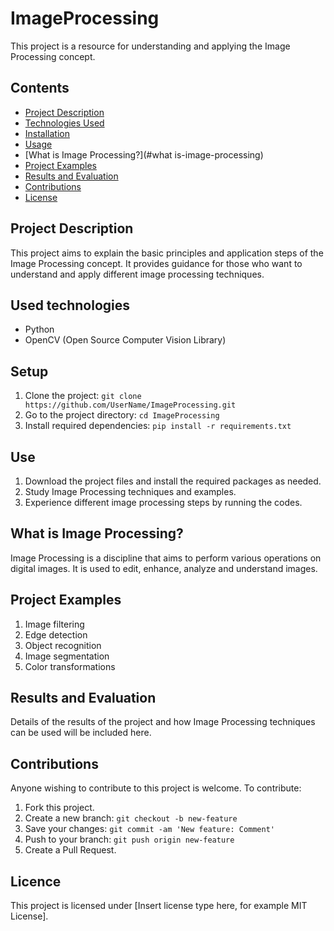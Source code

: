 # ImageProcessing

This project is a resource for understanding and applying the Image Processing concept.

## Contents

- [Project Description](#project-description)
- [Technologies Used](#used-technologies)
- [Installation](#installation)
- [Usage](#usage)
- [What is Image Processing?](#what is-image-processing)
- [Project Examples](#project-samples)
- [Results and Evaluation](#results-and-evaluation)
- [Contributions](#contributions)
- [License](#license)

## Project Description

This project aims to explain the basic principles and application steps of the Image Processing concept. It provides guidance for those who want to understand and apply different image processing techniques.

## Used technologies

- Python
- OpenCV (Open Source Computer Vision Library)

## Setup

1. Clone the project: `git clone https://github.com/UserName/ImageProcessing.git`
2. Go to the project directory: `cd ImageProcessing`
3. Install required dependencies: `pip install -r requirements.txt`

## Use

1. Download the project files and install the required packages as needed.
2. Study Image Processing techniques and examples.
3. Experience different image processing steps by running the codes.

## What is Image Processing?

Image Processing is a discipline that aims to perform various operations on digital images. It is used to edit, enhance, analyze and understand images.

## Project Examples

1. Image filtering
2. Edge detection
3. Object recognition
4. Image segmentation
5. Color transformations


## Results and Evaluation

Details of the results of the project and how Image Processing techniques can be used will be included here.

## Contributions

Anyone wishing to contribute to this project is welcome. To contribute:

1. Fork this project.
2. Create a new branch: `git checkout -b new-feature`
3. Save your changes: `git commit -am 'New feature: Comment'`
4. Push to your branch: `git push origin new-feature`
5. Create a Pull Request.

## Licence

This project is licensed under [Insert license type here, for example MIT License].
